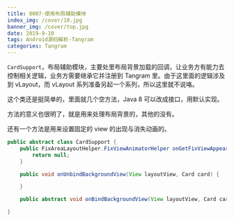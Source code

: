 ```yaml
---
title: 0007-使用布局辅助模块
index_img: /cover/10.jpg
banner_img: /cover/top.jpg
date: 2019-9-10
tags: Android源码解析-Tangram
categories: Tangram
---
```


`CardSupport`，布局辅助模块，主要处里布局背景加载的回调，让业务方有能力去控制相关逻辑，业务方需要继承它并注册到 Tangram 里。由于这里面的逻辑涉及到 vLayout，而 vLayout 系列准备另起一个系列，所以这里就不说咯。

这个类还是挺简单的，里面就几个空方法，Java 8 可以改成接口，用默认实现。

方法的意义也很明了，就是用来处理布局背景的，其他的没有。

还有一个方法是用来设置固定的 view 的出现与消失动画的。

```java
public abstract class CardSupport {
    public FixAreaLayoutHelper.FixViewAnimatorHelper onGetFixViewAppearAnimator(Card card) {
        return null;
    }

    public void onUnbindBackgroundView(View layoutView, Card card) {

    }

    public abstract void onBindBackgroundView(View layoutView, Card card);

}
```

